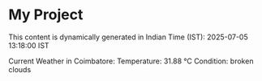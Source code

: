 # My Project

This content is dynamically generated in Indian Time (IST): 2025-07-05 13:18:00 IST


Current Weather in Coimbatore:
Temperature: 31.88 °C
Condition: broken clouds
